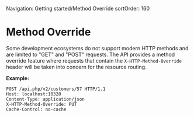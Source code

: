 Navigation: Getting started/Method Override
sortOrder: 160

# Method Override

Some development ecosystems do not support modern HTTP methods and are limited to "GET" and "POST" requests. 
The API provides a method override feature where requests that contain the `X-HTTP-Method-Override` 
header will be taken into concern for the resource routing.

**Example:**

```
POST /api.php/v2/customers/57 HTTP/1.1
Host: localhost:10320
Content-Type: application/json
X-HTTP-Method-Override: PUT
Cache-Control: no-cache
```